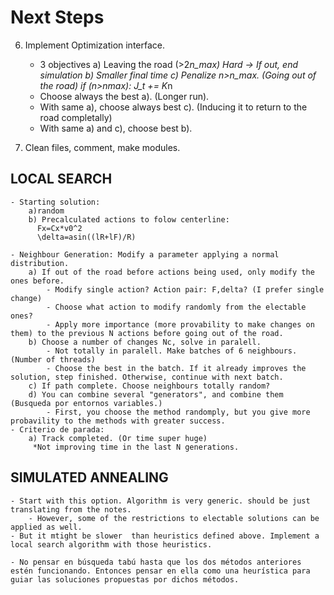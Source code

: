 # Next Steps
6. Implement Optimization interface.
    - 3 objectives 
        a) Leaving the road (>2*n_max) Hard -> If out, end simulation
        b) Smaller final time
        c) Penalize n>n_max. (Going out of the road)
            if (n>nmax): J_t += K*n
    - Choose always the best a). (Longer run).
    - With same a), choose always best c). (Inducing it to return to the road completally)
    - With same a) and c), choose best b).

7. Clean files, comment, make modules.
## LOCAL SEARCH
    - Starting solution:
        a)random
        b) Precalculated actions to folow centerline:
          Fx=Cx*v0^2
          \delta=asin((lR+lF)/R)

    - Neighbour Generation: Modify a parameter applying a normal distribution.
        a) If out of the road before actions being used, only modify the ones before.
            - Modify single action? Action pair: F,delta? (I prefer single change)
            - Choose what action to modify randomly from the electable ones?
            - Apply more importance (more provability to make changes on them) to the previous N actions before going out of the road.
        b) Choose a number of changes Nc, solve in paralell.
            - Not totally in paralell. Make batches of 6 neighbours. (Number of threads)
            - Choose the best in the batch. If it already improves the solution, step finished. Otherwise, continue with next batch.
        c) If path complete. Choose neighbours totally random?
        d) You can combine several "generators", and combine them (Busqueda por entornos variables.)
            - First, you choose the method randomply, but you give more probavility to the methods with greater success.
    - Criterio de parada:
        a) Track completed. (Or time super huge)
         *Not improving time in the last N generations.
## SIMULATED ANNEALING
        
    - Start with this option. Algorithm is very generic. should be just translating from the notes.
        - However, some of the restrictions to electable solutions can be applied as well.
    - But it mtight be slower  than heuristics defined above. Implement a local search algorithm with those heuristics.

    - No pensar en búsqueda tabú hasta que los dos métodos anteriores estén funcionando. Entonces pensar en ella como una heurística para guiar las soluciones propuestas por dichos métodos.
